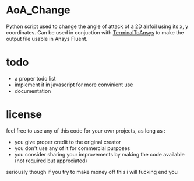 # AoA_Change
Python script used to change the angle of attack of a 2D airfoil using its x, y coordinates. Can be used in conjuction with [TerminalToAnsys](https://github.com/pmparitakis/TerminalToAnsys) to make the output file usable in Ansys Fluent.

# todo

  - a proper todo list
  - implement it in javascript for more convinient use
  - documentation

# license

feel free to use any of this code for your own projects, as long as :
  - you give proper credit to the original creator
  - you don't use any of it for commercial purposes
  - you consider sharing your improvements by making the code available (not required but appreciated)

seriously though if you try to make money off this i will fucking end you
